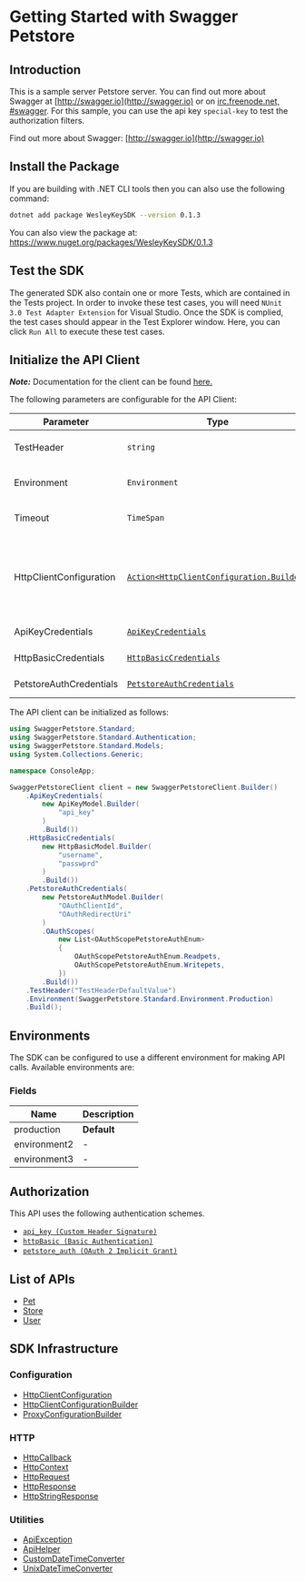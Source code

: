 
# Getting Started with Swagger Petstore

## Introduction

This is a sample server Petstore server.  You can find out more about Swagger at [http://swagger.io](http://swagger.io) or on [irc.freenode.net, #swagger](http://swagger.io/irc/).  For this sample, you can use the api key `special-key` to test the authorization filters.

Find out more about Swagger: [http://swagger.io](http://swagger.io)

## Install the Package

If you are building with .NET CLI tools then you can also use the following command:

```bash
dotnet add package WesleyKeySDK --version 0.1.3
```

You can also view the package at:
https://www.nuget.org/packages/WesleyKeySDK/0.1.3

## Test the SDK

The generated SDK also contain one or more Tests, which are contained in the Tests project. In order to invoke these test cases, you will need `NUnit 3.0 Test Adapter Extension` for Visual Studio. Once the SDK is complied, the test cases should appear in the Test Explorer window. Here, you can click `Run All` to execute these test cases.

## Initialize the API Client

**_Note:_** Documentation for the client can be found [here.](https://www.github.com/ZahraN444/wesley-key-dotnet-sdk/tree/0.1.3/doc/client.md)

The following parameters are configurable for the API Client:

| Parameter | Type | Description |
|  --- | --- | --- |
| TestHeader | `string` | This is a test header<br>*Default*: `"TestHeaderDefaultValue"` |
| Environment | `Environment` | The API environment. <br> **Default: `Environment.Production`** |
| Timeout | `TimeSpan` | Http client timeout.<br>*Default*: `TimeSpan.FromSeconds(100)` |
| HttpClientConfiguration | [`Action<HttpClientConfiguration.Builder>`](https://www.github.com/ZahraN444/wesley-key-dotnet-sdk/tree/0.1.3/doc/http-client-configuration-builder.md) | Action delegate that configures the HTTP client by using the HttpClientConfiguration.Builder for customizing API call settings.<br>*Default*: `new HttpClient()` |
| ApiKeyCredentials | [`ApiKeyCredentials`](https://www.github.com/ZahraN444/wesley-key-dotnet-sdk/tree/0.1.3/doc/auth/custom-header-signature.md) | The Credentials Setter for Custom Header Signature |
| HttpBasicCredentials | [`HttpBasicCredentials`](https://www.github.com/ZahraN444/wesley-key-dotnet-sdk/tree/0.1.3/doc/auth/basic-authentication.md) | The Credentials Setter for Basic Authentication |
| PetstoreAuthCredentials | [`PetstoreAuthCredentials`](https://www.github.com/ZahraN444/wesley-key-dotnet-sdk/tree/0.1.3/doc/auth/oauth-2-implicit-grant.md) | The Credentials Setter for OAuth 2 Implicit Grant |

The API client can be initialized as follows:

```csharp
using SwaggerPetstore.Standard;
using SwaggerPetstore.Standard.Authentication;
using SwaggerPetstore.Standard.Models;
using System.Collections.Generic;

namespace ConsoleApp;

SwaggerPetstoreClient client = new SwaggerPetstoreClient.Builder()
    .ApiKeyCredentials(
        new ApiKeyModel.Builder(
            "api_key"
        )
        .Build())
    .HttpBasicCredentials(
        new HttpBasicModel.Builder(
            "username",
            "passwprd"
        )
        .Build())
    .PetstoreAuthCredentials(
        new PetstoreAuthModel.Builder(
            "OAuthClientId",
            "OAuthRedirectUri"
        )
        .OAuthScopes(
            new List<OAuthScopePetstoreAuthEnum>
            {
                OAuthScopePetstoreAuthEnum.Readpets,
                OAuthScopePetstoreAuthEnum.Writepets,
            })
        .Build())
    .TestHeader("TestHeaderDefaultValue")
    .Environment(SwaggerPetstore.Standard.Environment.Production)
    .Build();
```

## Environments

The SDK can be configured to use a different environment for making API calls. Available environments are:

### Fields

| Name | Description |
|  --- | --- |
| production | **Default** |
| environment2 | - |
| environment3 | - |

## Authorization

This API uses the following authentication schemes.

* [`api_key (Custom Header Signature)`](https://www.github.com/ZahraN444/wesley-key-dotnet-sdk/tree/0.1.3/doc/auth/custom-header-signature.md)
* [`httpBasic (Basic Authentication)`](https://www.github.com/ZahraN444/wesley-key-dotnet-sdk/tree/0.1.3/doc/auth/basic-authentication.md)
* [`petstore_auth (OAuth 2 Implicit Grant)`](https://www.github.com/ZahraN444/wesley-key-dotnet-sdk/tree/0.1.3/doc/auth/oauth-2-implicit-grant.md)

## List of APIs

* [Pet](https://www.github.com/ZahraN444/wesley-key-dotnet-sdk/tree/0.1.3/doc/controllers/pet.md)
* [Store](https://www.github.com/ZahraN444/wesley-key-dotnet-sdk/tree/0.1.3/doc/controllers/store.md)
* [User](https://www.github.com/ZahraN444/wesley-key-dotnet-sdk/tree/0.1.3/doc/controllers/user.md)

## SDK Infrastructure

### Configuration

* [HttpClientConfiguration](https://www.github.com/ZahraN444/wesley-key-dotnet-sdk/tree/0.1.3/doc/http-client-configuration.md)
* [HttpClientConfigurationBuilder](https://www.github.com/ZahraN444/wesley-key-dotnet-sdk/tree/0.1.3/doc/http-client-configuration-builder.md)
* [ProxyConfigurationBuilder](https://www.github.com/ZahraN444/wesley-key-dotnet-sdk/tree/0.1.3/doc/proxy-configuration-builder.md)

### HTTP

* [HttpCallback](https://www.github.com/ZahraN444/wesley-key-dotnet-sdk/tree/0.1.3/doc/http-callback.md)
* [HttpContext](https://www.github.com/ZahraN444/wesley-key-dotnet-sdk/tree/0.1.3/doc/http-context.md)
* [HttpRequest](https://www.github.com/ZahraN444/wesley-key-dotnet-sdk/tree/0.1.3/doc/http-request.md)
* [HttpResponse](https://www.github.com/ZahraN444/wesley-key-dotnet-sdk/tree/0.1.3/doc/http-response.md)
* [HttpStringResponse](https://www.github.com/ZahraN444/wesley-key-dotnet-sdk/tree/0.1.3/doc/http-string-response.md)

### Utilities

* [ApiException](https://www.github.com/ZahraN444/wesley-key-dotnet-sdk/tree/0.1.3/doc/api-exception.md)
* [ApiHelper](https://www.github.com/ZahraN444/wesley-key-dotnet-sdk/tree/0.1.3/doc/api-helper.md)
* [CustomDateTimeConverter](https://www.github.com/ZahraN444/wesley-key-dotnet-sdk/tree/0.1.3/doc/custom-date-time-converter.md)
* [UnixDateTimeConverter](https://www.github.com/ZahraN444/wesley-key-dotnet-sdk/tree/0.1.3/doc/unix-date-time-converter.md)

